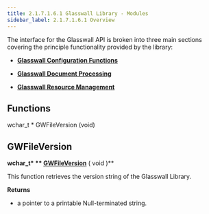 ```yaml
---
title: 2.1.7.1.6.1 Glasswall Library - Modules
sidebar_label: 2.1.7.1.6.1 Overview
---
```



The interface for the Glasswall API is broken into three main sections covering the principle functionality provided by the library:

 - [**Glasswall Configuration Functions**](2_1_7_1_6_4-configuration_functions.md)

 - [**Glasswall Document Processing**](2_1_7_1_6_3-doc_proc/2_1_7_1_6_3_1-overview.md)

 - [**Glasswall Resource Management**](2_1_7_1_6_5-resource_management.md)

## Functions

wchar\_t \* GWFileVersion (void)

## GWFileVersion

**wchar\_t\* ** [**GWFileVersion**](#gwfileversion)** ( void )**

This function retrieves the version string of the Glasswall Library.

**Returns**

- a pointer to a printable Null-terminated string.